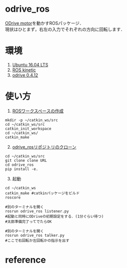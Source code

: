 # odrive_ros
[ODrive motor](https://odriverobotics.com/)を動かすROSパッケージ．  
現状はひとまず，右左の入力でそれぞれの方向に回転します．

# 環境
1. [Ubuntu 16.04 LTS](https://wiki.ubuntu.com/XenialXerus/ReleaseNotes/Ja#Ubuntu_16.04.2BMG4wwDCmMPMw7TD8MMk-)
2. [ROS kinetic](http://wiki.ros.org/ja/kinetic/Installation/Ubuntu)
3. [odrive 0.4.12](https://pypi.org/project/odrive/)

# 使い方
1. [ROSワークスペースの作成](http://wiki.ros.org/ja/ROS/Tutorials/InstallingandConfiguringROSEnvironment)
```
mkdir -p ~/catkin_ws/src
cd ~/catkin_ws/src
catkin_init_workspace
cd ~/catkin_ws/
catkin_make
```
2. [odrive_rosリポジトリのクローン](https://git-scm.com/book/ja/v2/Git-%E3%81%AE%E5%9F%BA%E6%9C%AC-Git-%E3%83%AA%E3%83%9D%E3%82%B8%E3%83%88%E3%83%AA%E3%81%AE%E5%8F%96%E5%BE%97)
```
cd ~/catkin_ws/src
git clone clone URL
cd odrive_ros
pip install -e.
```
3. 起動
```
cd ~/catkin_ws
catkin_make #catkinパッケージをビルド
roscore 

#別のターミナルを開く
rosrun odrive_ros listener.py
#起動と同時にODriveの初期設定をする．(1分ぐらい待つ)
#太郎準備完了ってでたらOK

#別のターミナルを開く
rosrun odrive_ros talker.py
#ここで右回転か左回転かの指示を出す
```


# reference


